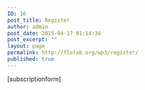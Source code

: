 ```yaml
---
ID: 16
post_title: Register
author: admin
post_date: 2015-04-17 01:14:34
post_excerpt: ""
layout: page
permalink: http://flolab.org/wp3/register/
published: true
---
```

[subscriptionform]